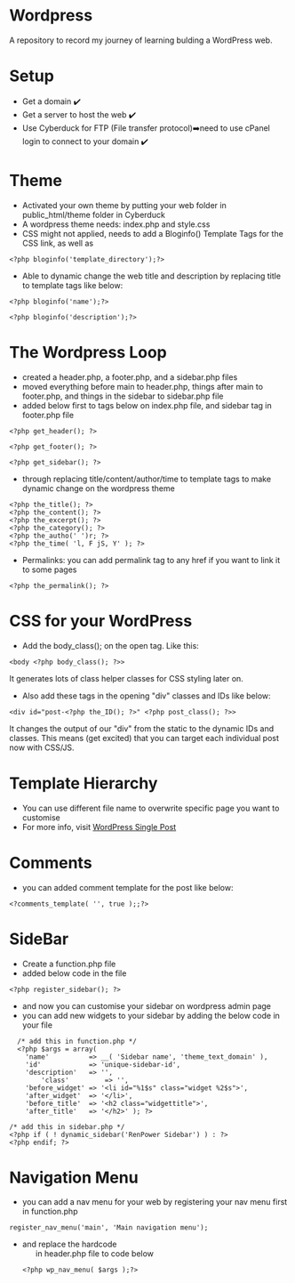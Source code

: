 # Wordpress
A repository to record my journey of learning bulding a WordPress web.

# Setup
- Get a domain ✔️
- Get a server to host the web ✔️
- Use Cyberduck for FTP (File transfer protocol)➡️need to use cPanel login to connect to your domain ✔️

# Theme
- Activated your own theme by putting your web folder in public_html/theme folder in Cyberduck
- A wordpress theme needs: index.php and style.css
- CSS might not applied, needs to add a Bloginfo() Template Tags for the CSS link, as well as <img src>
``` template tag
<?php bloginfo('template_directory');?>
```
- Able to dynamic change the web title and description by replacing title to template tags like below:
``` template tag title
<?php bloginfo('name');?>
```
``` template tag tagline
<?php bloginfo('description');?>
```
# The Wordpress Loop
- created a header.php, a footer.php, and a sidebar.php files
- moved everything before main to header.php, things after main to footer.php, and things in the sidebar to sidebar.php file
- added below first to tags below on index.php file, and sidebar tag in footer.php file
```
<?php get_header(); ?> 
```
```
<?php get_footer(); ?> 
```
```
<?php get_sidebar(); ?> 
```
- through replacing title/content/author/time to template tags to make dynamic change on the wordpress theme
```
<?php the_title(); ?>
<?php the_content(); ?>
<?php the_excerpt(); ?>
<?php the_category(); ?>
<?php the_autho(' ')r; ?>
<?php the_time( 'l, F jS, Y' ); ?>
```
- Permalinks: you can add permalink tag to any href if you want to link it to some pages
```
<?php the_permalink(); ?>
```

# CSS for your WordPress

- Add the body_class(); on the open <body> tag. Like this:
```
<body <?php body_class(); ?>>
```
It generates lots of class helper classes for CSS styling later on. 
- Also add these tags in the opening "div" classes and IDs like below:
```
<div id="post-<?php the_ID(); ?>" <?php post_class(); ?>>
```
It changes the output of our "div" from the static to the dynamic IDs and classes. This means (get excited) that you can target each individual post now with CSS/JS.

# Template Hierarchy
- You can use different file name to overwrite specific page you want to customise
- For more info, visit [WordPress Single Post](https://developer.wordpress.org/themes/basics/template-hierarchy/#single-post)

# Comments
- you can added comment template for the post like below:
```
<?comments_template( '', true );;?>
```
# SideBar
- Create a function.php file
- added below code in the file
```
<?php register_sidebar(); ?>
```
- and now you can customise your sidebar on wordpress admin page
- you can add new widgets to your sidebar by adding the below code in your file
```
  /* add this in function.php */
  <?php $args = array(
	'name'          => __( 'Sidebar name', 'theme_text_domain' ),
	'id'            => 'unique-sidebar-id',
	'description'   => '',
        'class'         => '',
	'before_widget' => '<li id="%1$s" class="widget %2$s">',
	'after_widget'  => '</li>',
	'before_title'  => '<h2 class="widgettitle">',
	'after_title'   => '</h2>' ); ?>
```
```
/* add this in sidebar.php */
<?php if ( ! dynamic_sidebar('RenPower Sidebar') ) : ?>
<?php endif; ?>
```

# Navigation Menu
	
- you can add a nav menu for your web by registering your nav menu first in function.php
```
register_nav_menu('main', 'Main navigation menu');
```

- and replace the hardcode <ul> in header.php file to code below
```
<?php wp_nav_menu( $args );?>
```








